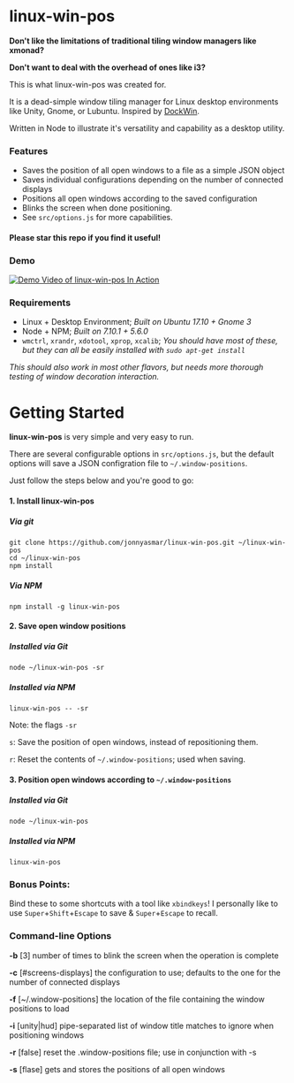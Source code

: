 # linux-win-pos
**Don't like the limitations of traditional tiling window managers like xmonad?**

**Don't want to deal with the overhead of ones like i3?** 


This is what linux-win-pos was created for.

It is a dead-simple window tiling manager for Linux desktop environments like Unity, Gnome, or Lubuntu. Inspired by [DockWin](https://github.com/rwese/DockWin).

Written in Node to illustrate it's versatility and capability as a desktop utility.

### Features
- Saves the position of all open windows to a file as a simple JSON object
- Saves individual configurations depending on the number of connected displays
- Positions all open windows according to the saved configuration
- Blinks the screen when done positioning.
- See `src/options.js` for more capabilities.

#### Please star this repo if you find it useful!

### Demo

[![Demo Video of linux-win-pos In Action](https://i.ytimg.com/vi/fyXDNax3BUg/hqdefault.jpg)](https://www.youtube.com/watch?v=fyXDNax3BUg)

### Requirements
- Linux + Desktop Environment; *Built on Ubuntu 17.10 + Gnome 3*
- Node + NPM; *Built on 7.10.1 + 5.6.0*
- `wmctrl`, `xrandr`, `xdotool`, `xprop`, `xcalib`; *You should have most of these, but they can all be easily installed with `sudo apt-get install`*

*This should also work in most other flavors, but needs more thorough testing of window decoration interaction.*

# Getting Started

**linux-win-pos** is very simple and very easy to run.

There are several configurable options in `src/options.js`, but the default options will save a JSON configration file to `~/.window-positions`.

Just follow the steps below and you're good to go:

#### 1. Install linux-win-pos
##### Via git
```
git clone https://github.com/jonnyasmar/linux-win-pos.git ~/linux-win-pos
cd ~/linux-win-pos
npm install
```
##### Via NPM
```
npm install -g linux-win-pos
```

#### 2. Save open window positions
##### Installed via Git
```
node ~/linux-win-pos -sr
```
##### Installed via NPM
```
linux-win-pos -- -sr
```
Note: the flags `-sr`

`s`: Save the position of open windows, instead of repositioning them.

`r`: Reset the contents of `~/.window-positions`; used when saving.

#### 3. Position open windows according to `~/.window-positions`
##### Installed via Git
```
node ~/linux-win-pos
```
##### Installed via NPM
```
linux-win-pos
```

### Bonus Points:
Bind these to some shortcuts with a tool like `xbindkeys`! I personally like to use `Super`+`Shift`+`Escape` to save & `Super`+`Escape` to recall.

### Command-line Options

**-b** [3] number of times to blink the screen when the operation is complete  

**-c** [#screens-displays] the configuration to use; defaults to the one for the number of connected displays 

**-f** [~/.window-positions] the location of the file containing the window positions to load 

**-i** [unity|hud] pipe-separated list of window title matches to ignore when positioning windows 

**-r** [false] reset the .window-positions file; use in conjunction with -s 

**-s** [flase] gets and stores the positions of all open windows 